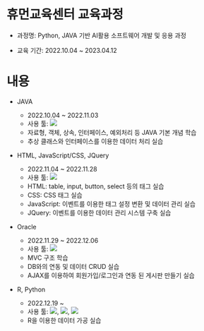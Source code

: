 # 휴먼교육센터 교육과정
- 과정명: Python, JAVA 기반 AI활용 소프트웨어 개발 및 응용 과정

- 교육 기간: 2022.10.04 ~ 2023.04.12


# 내용
- JAVA
    - 2022.10.04 ~ 2022.11.03
    - 사용 툴: <img src="https://img.shields.io/badge/Eclipse-2C2255?style=flat-badge&logo=Eclipse&logoColor=white">
    - 자료형, 객체, 상속, 인터페이스, 예외처리 등 JAVA 기본 개념 학습
    - 추상 클래스와 인터페이스를 이용한 데이터 처리 실습

- HTML, JavaScript/CSS, JQuery
    - 2022.11.04 ~ 2022.11.28
    - 사용 툴: <img src="https://img.shields.io/badge/VisualStudio-5C2D91?style=flat-badge&logo=VisualStudio&logoColor=white">
    - HTML: table, input, button, select 등의 태그 실습
    - CSS: CSS 태그 실습
    - JavaScript: 이벤트를 이용한 태그 설정 변환 및 데이터 관리 실습
    - JQuery: 이벤트를 이용한 데이터 관리 시스템 구축 실습

- Oracle
    - 2022.11.29 ~ 2022.12.06
    - 사용 툴: <img src="https://img.shields.io/badge/Oracle-F80000?style=flat-badge&logo=oracle&logoColor=white">
    - MVC 구조 학습
    - DB와의 연동 및 데이터 CRUD 실습
    - AJAX를 이용하여 회원가입/로그인과 연동 된 게시판 만들기 실습

- R, Python
    - 2022.12.19 ~
    - 사용 툴: <img src="https://img.shields.io/badge/R-276DC3?style=flat-badge&logo=R&logoColor=white">, <img src="https://img.shields.io/badge/Python-3776AB?style=flat-badge&logo=Python&logoColor=white">, <img src="https://img.shields.io/badge/Github-181717?style=flat-badge&logo=Github&logoColor=white">
    - R을 이용한 데이터 가공 실습
